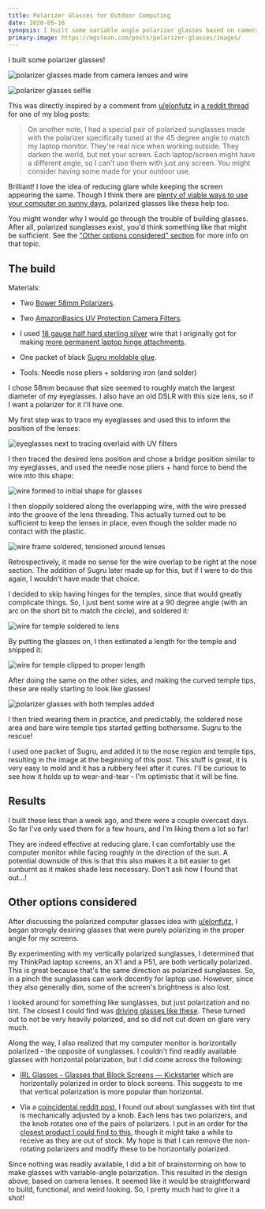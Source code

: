 ```yaml
---
title: Polarizer Glasses for Outdoor Computing
date: 2020-05-16
synopsis: I built some variable angle polarizer glasses based on camera optics
primary-image: https://mgsloan.com/posts/polarizer-glasses/images/
---
```


I built some polarizer glasses!

![polarizer glasses made from camera lenses and wire
](./images/finished-glasses.jpg)

![polarizer glasses selfie
](./images/selfie.jpg)

This was directly inspired by a comment from [u/elonfutz][] in [a
reddit thread][digital nomad deskless ergo] for one of my blog posts:

> On another note, I had a special pair of polarized sunglasses made
> with the polarizer specifically tuned at the 45 degree angle to
> match my laptop monitor. They're real nice when working
> outside. They darken the world, but not your screen. Each
> laptop/screen might have a different angle, so I can't use them with
> just any screen. You might consider having some made for your
> outdoor use.

Brilliant!  I love the idea of reducing glare while keeping the screen
appearing the same.  Though I think there are [plenty of viable ways
to use your computer on sunny days][working with sun], polarized
glasses like these help too.

You might wonder why I would go through the trouble of building
glasses.  After all, polarized sunglasses exist, you'd think something
like that might be sufficient.  See the ["Other options considered"
section][] for more info on that topic.

[working with sun]: https://mgsloan.com/posts/deck-desk/#working-with-sun-constructed-shade
[digital nomad deskless ergo]: https://www.reddit.com/r/digitalnomad/comments/fph6d2/deskless_ergonomic_setups/flq4top
["Other options considered" section]: #other-options-considered

## The build

Materials:

* Two [Bower 58mm Polarizers][].

* Two [AmazonBasics UV Protection Camera Filters][].

* I used [18 gauge half hard sterling silver][] wire that I originally
  got for making [more permanent laptop hinge attachments][wire around
  hinges].

* One packet of black [Sugru moldable glue][].

* Tools: Needle nose pliers + soldering iron (and solder)

I chose 58mm because that size seemed to roughly match the largest
diameter of my eyeglasses.  I also have an old DSLR with this size
lens, so if I want a polarizer for it I'll have one.

My first step was to trace my eyeglasses and used this to inform the
position of the lenses:

![eyeglasses next to tracing overlaid with UV filters
](./images/build-1.jpg)

I then traced the desired lens position and chose a bridge position
similar to my eyeglasses, and used the needle nose pliers + hand force
to bend the wire into this shape:

![wire formed to initial shape for glasses
](./images/build-2.jpg)

I then sloppily soldered along the overlapping wire, with the wire
pressed into the groove of the lens threading.  This actually turned
out to be sufficient to keep the lenses in place, even though the
solder made no contact with the plastic.

![wire frame soldered, tensioned around lenses
](./images/build-3.jpg)

Retrospectively, it made no sense for the wire overlap to be right at
the nose section. The addition of Sugru later made up for this, but if
I were to do this again, I wouldn't have made that choice.

I decided to skip having hinges for the temples, since that would
greatly complicate things. So, I just bent some wire at a 90 degree
angle (with an arc on the short bit to match the circle), and soldered
it:

![wire for temple soldered to lens
](./images/build-4.jpg)

By putting the glasses on, I then estimated a length for the temple
and snipped it:

![wire for temple clipped to proper length
](./images/build-5.jpg)

After doing the same on the other sides, and making the curved temple
tips, these are really starting to look like glasses!

![polarizer glasses with both temples added
](./images/build-6.jpg)

I then tried wearing them in practice, and predictably, the soldered
nose area and bare wire temple tips started getting bothersome. Sugru
to the rescue!

I used one packet of Sugru, and added it to the nose region and temple
tips, resulting in the image at the beginning of this post.  This
stuff is great, it is very easy to mold and it has a rubbery feel
after it cures.  I'll be curious to see how it holds up to
wear-and-tear - I'm optimistic that it will be fine.

[Bower 58mm Polarizers]: https://smile.amazon.com/gp/product/B003T0VR5A/
[AmazonBasics UV Protection Camera Filters]: https://smile.amazon.com/gp/product/B00XNMWU78
[Sugru moldable glue]: https://smile.amazon.com/Sugru-Moldable-Glue-Original-Formula/dp/B00EU7DBNM
[18 gauge half hard sterling silver]: https://smile.amazon.com/gp/product/B06XYD33W5
[wire around hinges]: /posts/suspending-laptops#alternative-to-zip-ties-wire-around-hinges

## Results

I built these less than a week ago, and there were a couple overcast
days.  So far I've only used them for a few hours, and I'm liking them
a lot so far!

They are indeed effective at reducing glare.  I can comfortably use
the computer monitor while facing roughly in the direction of the sun.
A potential downside of this is that this also makes it a bit easier
to get sunburnt as it makes shade less necessary.  Don't ask how I
found that out...!

## Other options considered

After discussing the polarized computer glasses idea with
[u/elonfutz][], I began strongly desiring glasses that were purely
polarizing in the proper angle for my screens.

By experimenting with my vertically polarized sunglasses, I determined
that my ThinkPad laptop screens, an X1 and a P51, are both vertically
polarized.  This is great because that's the same direction as
polarized sunglasses.  So, in a pinch the sunglasses can work decently
for laptop use.  However, since they also generally dim, some of the
screen's brightness is also lost.

I looked around for something like sunglasses, but just polarization
and no tint.  The closest I could find was [driving glasses like
these](https://smile.amazon.com/Fitover-Driving-Glasses-Charcoal-Yellow/dp/B07B4S9P58/).
These turned out to not be very heavily polarized, and so did not cut
down on glare very much.

Along the way, I also realized that my computer monitor is
horizontally polarized - the opposite of sunglasses.  I couldn't find
readily available glasses with horizontal polarization, but I did come
across the following:

* [IRL Glasses - Glasses that Block Screens — Kickstarter][] which are
  horizontally polarized in order to block screens.  This suggests to
  me that vertical polarization is more popular than horizontal.

* Via a [coincidental reddit post][], I found out about sunglasses
  with tint that is mechanically adjusted by a knob.  Each lens has
  two polarizers, and the knob rotates one of the pairs of
  polarizers.  I put in an order for the [closest product I could find
  to this](https://smile.amazon.com/gp/product/B001ASAPOC/), though it
  might take a while to receive as they are out of stock. My hope is
  that I can remove the non-rotating polarizers and modify these to be
  horizontally polarized.

Since nothing was readily available, I did a bit of brainstorming on
how to make glasses with variable-angle polarization.  This resulted
in the design above, based on camera lenses.  It seemed like it would
be straightforward to build, functional, and weird looking.  So, I
pretty much had to give it a shot!

[u/elonfutz]: https://www.reddit.com/user/elonfutz/
[IRL Glasses - Glasses that Block Screens — Kickstarter]: https://www.kickstarter.com/projects/ivancash/irl-glasses-glasses-that-block-screens
[coincidental reddit post]: https://www.reddit.com/r/blackmagicfuckery/comments/gb3u94/these_sunglasses_with_adjustable_tint/fp535zx/
